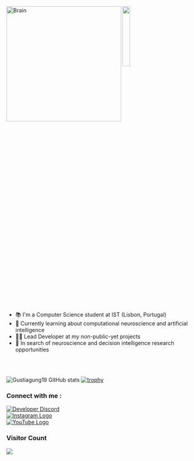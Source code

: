 <img align="left" alt="Brain" width="300" src="https://imgur.com/a/XMO1EfO.gif">

<img src="https://github.com/vimalverma558/vimalverma558/blob/v2/img/hello.gif" width="20%">

- 📚 I'm a Computer Science student at IST (Lisbon, Portugal)
- 🧠 Currently learning about computational neuroscience and artificial intelligence
- 👩‍💻 Lead Developer at my non-public-yet projects
- 🧪 In search of neuroscience and decision intelligence research opportunities

<br />
<br />

![Gustiagung19 GitHub stats](https://github-readme-stats.vercel.app/api?username=Gustiagung19&show_icons=true&theme=tokyonight)
[![trophy](https://github-profile-trophy.vercel.app/?username=Gustiagung19&theme=onedark)](https://github.com/Gustiagung19/github-profile-trophy)

### Connect with me :
[![Developer Discord](https://discordapp.com/api/guilds/834066337117765694/widget.png?style=banner2)](https://discord.com/invite/9zsfGF8ASe)
<br />
[![Instagram Logo](https://upload.wikimedia.org/wikipedia/commons/thumb/a/a5/Instagram_icon.png/2048px-Instagram_icon.png)](https://www.instagram.com/gustiagung_19/)
<br />
[![YouTube Logo](https://icons.iconarchive.com/icons/marcus-roberto/google-play/64/YouTube-icon.png)](https://www.youtube.com/c/GustiAgung)

### Visitor Count
<img src="https://profile-counter.glitch.me/Gustiagung19/count.svg" />
